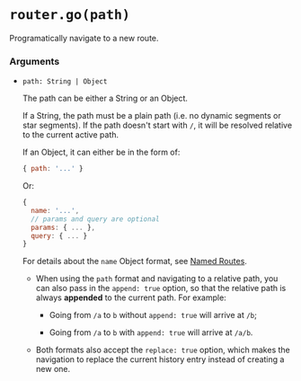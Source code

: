 # `router.go(path)`

Programatically navigate to a new route.

### Arguments

- `path: String | Object`

  The path can be either a String or an Object.

  If a String, the path must be a plain path (i.e. no dynamic segments or star segments). If the path doesn't start with `/`, it will be resolved relative to the current active path.

  If an Object, it can either be in the form of:

  ``` js
  { path: '...' }
  ```

  Or:

  ``` js
  {
    name: '...',
    // params and query are optional
    params: { ... },
    query: { ... }
  }
  ```

  For details about the `name` Object format, see [Named Routes](../named.md).

  - When using the `path` format and navigating to a relative path, you can also pass in the `append: true` option, so that the relative path is always **appended** to the current path. For example:

    - Going from `/a` to `b` without `append: true` will arrive at `/b`;

    - Going from `/a` to `b` with `append: true` will arrive at `/a/b`.

  - Both formats also accept the `replace: true` option, which makes the navigation to replace the current history entry instead of creating a new one.
